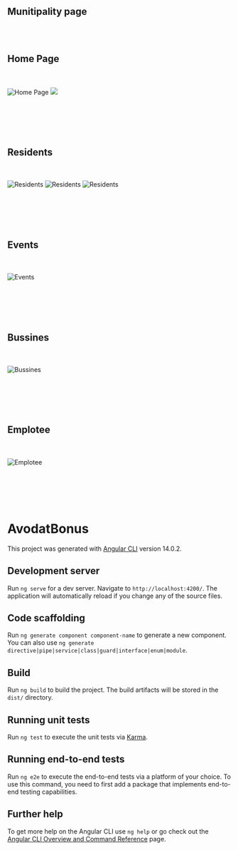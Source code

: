 
## Munitipality page


<br><br>
## **Home Page**
<br><br>
<img src="src/assets/1.png"  title="Home Page">
<img src="src/assets/2.png">
<br><br><br><br><br><br>
## **Residents**
<br><br>
<img src="src/assets/3.png"  title="Residents">
<img src="src/assets/4.png" title="Residents">
<img src="src/assets/4-1.png"  title="Residents">
<br><br><br><br><br><br>
## **Events**
<br><br>
<img src="src/assets/5.png"  title="Events">
<br><br><br><br><br><br>
## **Bussines**
<br><br>
<img src="src/assets/6.png"  title="Bussines">
<br><br><br><br><br><br>
## **Emplotee**
<br><br>
<img src="src/assets/7.png"  title="Emplotee">
<br><br><br><br><br><br>
# AvodatBonus


This project was generated with [Angular CLI](https://github.com/angular/angular-cli) version 14.0.2.

## Development server

Run `ng serve` for a dev server. Navigate to `http://localhost:4200/`. The application will automatically reload if you change any of the source files.

## Code scaffolding

Run `ng generate component component-name` to generate a new component. You can also use `ng generate directive|pipe|service|class|guard|interface|enum|module`.

## Build

Run `ng build` to build the project. The build artifacts will be stored in the `dist/` directory.

## Running unit tests

Run `ng test` to execute the unit tests via [Karma](https://karma-runner.github.io).

## Running end-to-end tests

Run `ng e2e` to execute the end-to-end tests via a platform of your choice. To use this command, you need to first add a package that implements end-to-end testing capabilities.

## Further help

To get more help on the Angular CLI use `ng help` or go check out the [Angular CLI Overview and Command Reference](https://angular.io/cli) page.